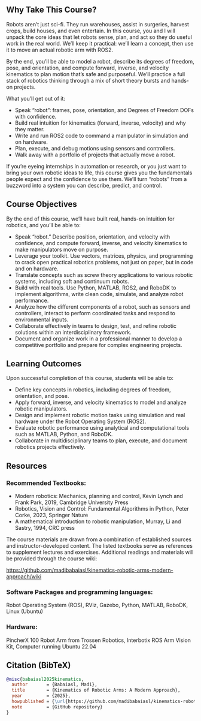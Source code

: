 ## Why Take This Course?
Robots aren’t just sci-fi. They run warehouses, assist in surgeries, harvest crops, build houses, and even entertain. In this course, you and I will unpack the core ideas that let robots sense, plan, and act so they do useful work in the real world. We’ll keep it practical: we’ll learn a concept, then use it to move an actual robotic arm with ROS2.

By the end, you’ll be able to model a robot, describe its degrees of freedom, pose, and orientation, and compute forward, inverse, and velocity kinematics to plan motion that’s safe and purposeful. We’ll practice a full stack of robotics thinking through a mix of short theory bursts and hands-on projects.

What you’ll get out of it:

- Speak “robot”: frames, pose, orientation, and Degrees of Freedom DOFs with confidence.
- Build real intuition for kinematics (forward, inverse, velocity) and why they matter.
- Write and run ROS2 code to command a manipulator in simulation and on hardware.
- Plan, execute, and debug motions using sensors and controllers.
- Walk away with a portfolio of projects that actually move a robot.

If you’re eyeing internships in automation or research, or you just want to bring your own robotic ideas to life, this course gives you the fundamentals people expect and the confidence to use them. We’ll turn “robots” from a buzzword into a system you can describe, predict, and control.

## Course Objectives
By the end of this course, we’ll have built real, hands-on intuition for robotics, and you’ll be able to:

- Speak “robot.” Describe position, orientation, and velocity with confidence, and compute forward, inverse, and velocity kinematics to make manipulators move on purpose.
- Leverage your toolkit. Use vectors, matrices, physics, and programming to crack open practical robotics problems, not just on paper, but in code and on hardware.
- Translate concepts such as screw theory applications to various robotic systems, including soft and continuum robots.
- Build with real tools. Use Python, MATLAB, ROS2, and RoboDK to implement algorithms, write clean code, simulate, and analyze robot performance.
- Analyze how the different components of a robot, such as sensors and controllers, interact to perform coordinated tasks and respond to environmental inputs.
- Collaborate effectively in teams to design, test, and refine robotic solutions within an interdisciplinary framework.
- Document and organize work in a professional manner to develop a competitive portfolio and prepare for complex engineering projects.

## Learning Outcomes
Upon successful completion of this course, students will be able to:
- Define key concepts in robotics, including degrees of freedom, orientation, and pose.
- Apply forward, inverse, and velocity kinematics to model and analyze robotic manipulators.
- Design and implement robotic motion tasks using simulation and real hardware under the Robot Operating System (ROS2).
- Evaluate robotic performance using analytical and computational tools such as MATLAB, Python, and RoboDK.
- Collaborate in multidisciplinary teams to plan, execute, and document robotics projects effectively.

## Resources
### Recommended Textbooks:
- Modern robotics: Mechanics, planning and control, Kevin Lynch and Frank Park, 2019, Cambridge University Press
- Robotics, Vision and Control: Fundamental Algorithms in Python, Peter Corke, 2023, Springer Nature
- A mathematical introduction to robotic manipulation, Murray, Li and Sastry, 1994, CRC press

The course materials are drawn from a combination of established sources and instructor-developed content. The listed textbooks serve as references to supplement lectures and exercises. Additional readings and materials will be provided through the course wiki:

https://github.com/madibabaiasl/kinematics-robotic-arms-modern-approach/wiki

### Software Packages and programming languages:
Robot Operating System (ROS), RViz, Gazebo, Python, MATLAB, RoboDK, Linux (Ubuntu)

### Hardware:
PincherX 100 Robot Arm from Trossen Robotics, Interbotix ROS Arm Vision Kit, Computer running Ubuntu 22.04

## Citation (BibTeX)
```bibtex
@misc{babaiasl2025kinematics,
  author       = {Babaiasl, Madi},
  title        = {Kinematics of Robotic Arms: A Modern Approach},
  year         = {2025},
  howpublished = {\url{https://github.com/madibabaiasl/kinematics-robotic-arms-modern-approach}},
  note         = {GitHub repository}
}
